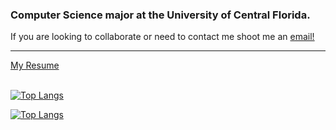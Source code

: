 ### Computer Science major at the University of Central Florida.

If you are looking to collaborate or need to contact me shoot me an <a href="mailto:adamfarrow1@gmail.com">email!</a>

---

<div><a href="https://github.com/Adamfarrow1/resume/blob/main/resume.pdf">My Resume</a></div>
<br>

[![Top Langs](https://github-readme-stats.vercel.app/api/top-langs/?username=Adamfarrow1&layout=compact&theme=github_dark#gh-dark-mode-only)](https://github.com/Adamfarrow1/github-readme-stats#gh-dark-mode-only)

[![Top Langs](https://github-readme-stats.vercel.app/api/top-langs/?username=Adamfarrow1&layout=compact&theme=default#gh-light-mode-only)](https://github.com/Adamfarrow1/github-readme-stats#gh-light-mode-only)
